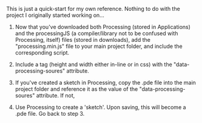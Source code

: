 This is just a quick-start for my own reference. Nothing to do with the project I originally started working on...

1) Now that you've downloaded both Processing (stored in Applications) and the processingJS (a compiler/library not to be confused with Processing, itself) files (stored in downloads), add the "processing.min.js" file to your main project folder, and include the corresponding script.

2) Include a <canvas> tag (height and width either in-line or in css) with the "data-processing-soures" attribute.

3) If you've created a sketch in Processing, copy the .pde file into the main project folder and reference it as the value of the "data-processing-soures" attribute. If not,

4) Use Processing to create a 'sketch'. Upon saving, this will become a .pde file. Go back to step 3.
